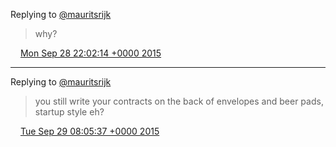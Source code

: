 Replying to [@mauritsrijk](https://twitter.com/mauritsrijk/status/648593584241967104)

> why?

<img src="../../media/tweet.ico" width="12" /> [Mon Sep 28 22:02:14 +0000 2015](https://twitter.com/DromerDenker/status/648618745565474816)

----

Replying to [@mauritsrijk](https://twitter.com/mauritsrijk/status/648756150360539136)

> you still write your contracts on the back of envelopes and beer pads, startup style eh?

<img src="../../media/tweet.ico" width="12" /> [Tue Sep 29 08:05:37 +0000 2015](https://twitter.com/DromerDenker/status/648770591978319872)